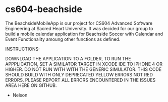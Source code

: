 # cs604-beachside

The BeachsideMobileApp is our project for CS604 Advanced Software Engineering at Sacred Heart University.  It was decided for our group to build a mobile calendar application for Beachside Soccer with Calendar and Event Functionality amoung other functions as defined.  

INSTRUCTIONS:

DOWNLOAD THE APPLICATION TO A FOLDER, TO RUN THE APPPLICATION, SET A SIMILATOR TARGET IN XCODE IDE TO IPHONE 4 OR HIGHER.  DO NOT RUN WITH WITH THE GENERIC SIMULATOR.  THIS CODE SHOULD BUILD WITH ONLY DEPRECATED YELLOW ERRORS NOT RED ERRORS.  PLEASE REPORT ALL ERRORS ENCOUNTERED IN THE ISSUES AREA HERE ON GITHUB.


- Nelson
